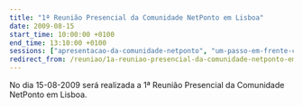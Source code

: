 ```yaml
---
title: "1ª Reunião Presencial da Comunidade NetPonto em Lisboa"
date: 2009-08-15
start_time: 10:00:00 +0100
end_time: 13:10:00 +0100
sessions: ["apresentacao-da-comunidade-netponto", "um-passo-em-frente-com-o-entity-framework", "tecnologia-net-em-mundos-virtuais", "introducao-ao-asp-net-mvc"]
redirect_from: /reuniao/1a-reuniao-presencial-da-comunidade-netponto-em-lisboa/
---
```

No dia 15-08-2009 será realizada a 1ª Reunião Presencial da Comunidade NetPonto em Lisboa.

